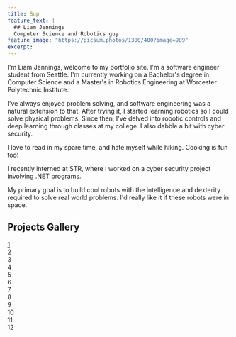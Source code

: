```yaml
---
title: Sup
feature_text: |
  ## Liam Jennings
  Computer Science and Robotics guy
feature_image: "https://picsum.photos/1300/400?image=989"
excerpt: 
---
```



I'm Liam Jennings, welcome to my portfolio site. I'm a software engineer student from Seattle. I'm currently working on a Bachelor's degree in Computer Science and a Master's in Robotics Engineering at Worcester Polytechnic Institute.

I've always enjoyed problem solving, and software engineering was a natural extension to that. After trying it, I started learning robotics so I could solve physical problems. Since then, I've delved into robotic controls and deep learning through classes at my college. I also dabble a bit with cyber security.

I love to read in my spare time, and hate myself while hiking. Cooking is fun too!

I recently interned at STR, where I worked on a cyber security project involving .NET programs. 

My primary goal is to build cool robots with the intelligence and dexterity required to solve real world problems. I'd really like it if these robots were in space.




## Projects Gallery

<div class="photo-grid">
  <a href="https://ldjennings.github.io/CS539FinalProject"><div
        class="card card-tall card-wide"
        style="background-image:url('https://images.unsplash.com/photo-1558981359-219d6364c9c8?ixlib=rb-1.2.1&ixid=eyJhcHBfaWQiOjEyMDd9&auto=format&fit=crop&w=2100&q=80')"
      >
        1
      </div></a>
      <div
        class="card card-tall"
        style="background-image:url('https://images.unsplash.com/photo-1583585635793-0e1894c169bd?ixlib=rb-1.2.1&ixid=eyJhcHBfaWQiOjEyMDd9&auto=format&fit=crop&w=913&q=80')"
      >
        2
      </div>
      <div
        class="card"
        style="background-image:url('https://images.unsplash.com/photo-1583531172005-814191b8b6c0?ixlib=rb-1.2.1&ixid=eyJhcHBfaWQiOjEyMDd9&auto=format&fit=crop&w=975&q=80')"
      >
        3
      </div>
      <div
        class="card"
        style="background-image:url('https://images.unsplash.com/photo-1583426573939-97d09302d76a?ixlib=rb-1.2.1&ixid=eyJhcHBfaWQiOjEyMDd9&auto=format&fit=crop&w=968&q=80')"
      >
        4
      </div>
      <div
        class="card"
        style="background-image:url('https://images.unsplash.com/photo-1583532452513-a02186582ccd?ixlib=rb-1.2.1&ixid=eyJhcHBfaWQiOjEyMDd9&auto=format&fit=crop&w=1950&q=80')"
      >
        5
      </div>
      <div
        class="card"
        style="background-image:url('https://images.unsplash.com/photo-1583445013765-46c20c4a6772?ixlib=rb-1.2.1&ixid=eyJhcHBfaWQiOjEyMDd9&auto=format&fit=crop&w=1950&q=80')"
      >
        6
      </div>
      <div
        class="card card-wide"
        style="background-image:url('https://images.unsplash.com/photo-1583562835057-a62d1beffbf3?ixlib=rb-1.2.1&ixid=eyJhcHBfaWQiOjEyMDd9&auto=format&fit=crop&w=949&q=80')"
      >
        7
      </div>
      <div
        class="card"
        style="background-image:url('https://images.unsplash.com/photo-1583483425010-c566431a7710?ixlib=rb-1.2.1&ixid=eyJhcHBfaWQiOjEyMDd9&auto=format&fit=crop&w=1951&q=80')"
      >
        8
      </div>
      <div
        class="card"
        style="background-image:url('https://images.unsplash.com/photo-1583500557349-fb5238f8d946?ixlib=rb-1.2.1&ixid=eyJhcHBfaWQiOjEyMDd9&auto=format&fit=crop&w=1949&q=80')"
      >
        9
      </div>
      <div
        class="card"
        style="background-image:url('https://images.unsplash.com/photo-1583468323330-9032ad490fed?ixlib=rb-1.2.1&ixid=eyJhcHBfaWQiOjEyMDd9&auto=format&fit=crop&w=1955&q=80')"
      >
        10
      </div>
      <div
        class="card"
        style="background-image:url('https://images.unsplash.com/photo-1583425423320-2386622cd2e4?ixlib=rb-1.2.1&ixid=eyJhcHBfaWQiOjEyMDd9&auto=format&fit=crop&w=1980&q=80')"
      >
        11
      </div>
      <div
        class="card"
        style="background-image:url('https://images.unsplash.com/photo-1583518257225-f9a8081f6a84?ixlib=rb-1.2.1&ixid=eyJhcHBfaWQiOjEyMDd9&auto=format&fit=crop&w=1950&q=80')"
      >
        12
      </div>
</div>

